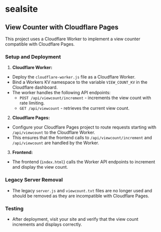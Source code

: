 # sealsite

## View Counter with Cloudflare Pages

This project uses a Cloudflare Worker to implement a view counter compatible with Cloudflare Pages.

### Setup and Deployment

1. **Cloudflare Worker:**

- Deploy the `cloudflare-worker.js` file as a Cloudflare Worker.
- Bind a Workers KV namespace to the variable `VIEW_COUNT_KV` in the Cloudflare dashboard.
- The worker handles the following API endpoints:
  - `POST /api/viewcount/increment` - increments the view count with rate limiting.
  - `GET /api/viewcount` - retrieves the current view count.

2. **Cloudflare Pages:**

- Configure your Cloudflare Pages project to route requests starting with `/api/viewcount` to the Cloudflare Worker.
- This ensures that the frontend calls to `/api/viewcount/increment` and `/api/viewcount` are handled by the Worker.

3. **Frontend:**

- The frontend (`index.html`) calls the Worker API endpoints to increment and display the view count.

### Legacy Server Removal

- The legacy `server.js` and `viewcount.txt` files are no longer used and should be removed as they are incompatible with Cloudflare Pages.

### Testing

- After deployment, visit your site and verify that the view count increments and displays correctly.
